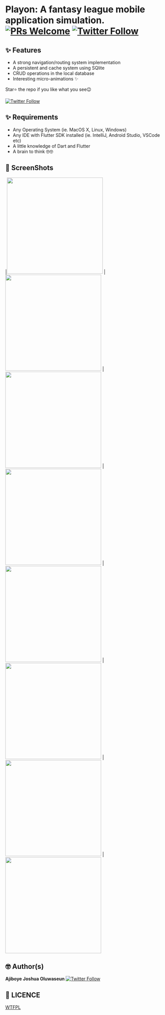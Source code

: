 # Playon: A fantasy league mobile application simulation. [![PRs Welcome](https://img.shields.io/twitter/follow/joshcrevtor.svg?style=flat-square)](http://makeapullrequest.com) [![Twitter Follow](https://img.shields.io/twitter/follow/joshcrevtor.svg?style=social)](https://twitter.com/joshcrevtor)


## ✨ Features
* A strong navigation/routing system implementation
* A persistent and cache system using SQlite
* CRUD operations in the local database
* Interesting micro-animations ✨

Star⭐ the repo if you like what you see😉

[![Twitter Follow](https://img.shields.io/twitter/follow/joshcrevtor.svg?style=social)](https://twitter.com/joshcrevtor)


## ✨ Requirements
* Any Operating System (ie. MacOS X, Linux, Windows)
* Any IDE with Flutter SDK installed (ie. IntelliJ, Android Studio, VSCode etc)
* A little knowledge of Dart and Flutter
* A brain to think 🤓🤓


## 📸 ScreenShots

|<img src="https://i.ibb.co/5FTRqTS/Screenshot-1638088260.png" width="300">
|<img src="https://i.ibb.co/GFLhPNL/Screenshot-1638088370.png" width="300">
|<img src="https://i.ibb.co/wswgmSQ/Screenshot-2021-11-28-at-09-38-1.png" width="300">
|<img src="https://i.ibb.co/vvMNTqM/Screenshot-1638095880.png" width="300">
|<img src="https://i.ibb.co/D5LSNn8/Screenshot-1638088481.png" width="300">
|<img src="https://i.ibb.co/ccMdXc6/Screenshot-1638088470.png" width="300">
|<img src="https://i.ibb.co/W2byvKQ/Screenshot-1638088506.png" width="300">
|<img src="https://i.ibb.co/X20Qz0w/Screenshot-1638088525.png" width="300">

## 🤓 Author(s)
**Ajiboye Joshua Oluwaseun** [![Twitter Follow](https://img.shields.io/twitter/follow/joshcrevtor.svg?style=social)](https://twitter.com/joshcrevtor)


## 🔖 LICENCE
[WTFPL](http://www.wtfpl.net/about/)
